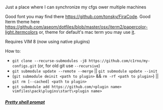 Just a place where I can synchronize my cfgs ower multiple machines

Good font you may find there https://github.com/tonsky/FiraCode.
Good Iterm theme here https://github.com/aseom/dotfiles/blob/master/osx/iterm2/papercolor-light.itermcolors
 or, theme for default's mac term you may use [it](./theme/Material.terminal).

Requires VIM 8 (now using native plugins)

How to:
- `git clone --recurse-submodules -j8 https://github.com/c1rno/my-configs.git` (or, for old git use `--recursive`)
- `git submodule update --remote --merge` || `git submodule update --init`
- (`git submodule deinit <path to plugin>` && `rm -rf <path to plugin>`) || `git rm [--cached] <path to plugin>`
- `git submodule add https://github.com/<plugin name> vimfiles\pack\plugins\start\<plugin name>`

##### [Pretty shell prompt](https://starship.rs)

